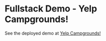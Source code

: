 # Fullstack Demo - Yelp Campgrounds!
See the deployed demo at <a href="https://campgrounds-kzw.herokuapp.com" target="_blank">Yelp Campgrounds!</a>
